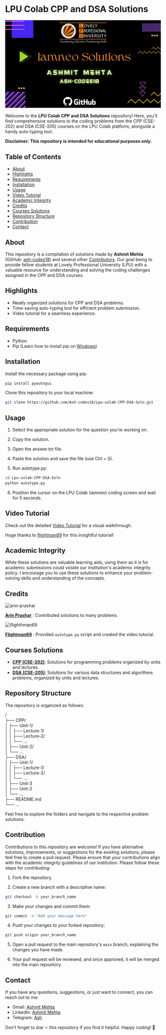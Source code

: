 # LPU Colab CPP and DSA Solutions


![LPU Logo](logo.jpg)

Welcome to the **LPU Colab CPP and DSA Solutions** repository! Here, you'll find comprehensive solutions to the coding problems from the CPP (CSE-202) and DSA (CSE-205) courses on the LPU Colab platform, alongside a handy auto-typing tool.

**Disclaimer: This repository is intended for educational purposes only.**


## Table of Contents

- [About](#about)
- [Highlights](#highlights)
- [Requirements](#requirements)
- [Installation](#installation)
- [Usage](#usage)
- [Video Tutorial](#video-tutorial)
- [Academic Integrity](#academic-integrity)
- [Credits](#credits)
- [Courses Solutions](#courses-solutions)
- [Repository Structure](#repository-structure)
- [Contribution](#contribution)
- [Contact](#contact)


## About

This repository is a compilation of solutions made by **Ashmit Mehta** (GitHub: [ash-codes18](https://github.com/ash-codes18)) and several other [Contributors](https://github.com/Ash-codes18/Lpu-colab-CPP-DSA-Soln/graphs/contributors). Our goal being to provide fellow students at Lovely Professional University (LPU) with a valuable resource for understanding and solving the coding challenges assigned in the CPP and DSA courses.

## Highlights

- Neatly organized solutions for CPP and DSA problems.
- Time-saving auto-typing tool for efficient problem submission.
- Video tutorial for a seamless experience.

## Requirements

- Python
- Pip (Learn how to install pip on [Windows](https://www.geeksforgeeks.org/how-to-install-pip-on-windows/))

## Installation

Install the necessary package using pip:

```bash
pip install pyautogui
```

Clone this repository to your local machine:

```bash
git clone https://github.com/Ash-codes18/Lpu-colab-CPP-DSA-Soln.git
```

## Usage

1. Select the appropriate solution for the question you're working on.

2. Copy the solution.

3. Open the answer.txt file.

4. Paste the solution and save the file (use Ctrl + S).

5. Run autotype.py:

```bash
cd Lpu-colab-CPP-DSA-Soln
python autotype.py
```

6. Position the cursor on the LPU Colab (iamneo) coding screen and wait for 5 seconds.


## Video Tutorial

Check out the detailed [Video Tutorial](https://github.com/flightman69/im-neo-lpu/assets/89738046/7b746212-0b1b-4676-8163-7e42fede2eff) for a visual walkthrough. 

Huge thanks to [flightman69](https://github.com/flightman69) for this insightful tutorial!

## Academic Integrity

While these solutions are valuable learning aids, using them as it is for academic submissions could violate our institution's academic integrity policy. I encourage you to use these solutions to enhance your problem-solving skills and understanding of the concepts.

## Credits

![arin-prashar](https://github.com/arin-prashar.png?size=60)
  
[**Arin Prashar**](https://github.com/arin-prashar) : Contributed solutions to many problems.

![flighthman69](https://github.com/flightman69.png?size=60)

[**Flightman69**](https://github.com/flightman69) : Provided `autotype.py` script and created the video tutorial.


## Courses Solutions

- [**CPP (CSE-202)**](https://github.com/Ash-codes18/Lpu-colab-CPP-DSA-Soln/tree/main/CSE-202%20C%2B%2B): Solutions for programming problems organized by units and lectures.
- [**DSA (CSE-205)**](https://github.com/Ash-codes18/Lpu-colab-CPP-DSA-Soln/tree/main/CSE-205%20DSA): Solutions for various data structures and algorithms problems, organized by units and lectures.
<!-- - [**Keyword-Based Answers**](https://github.com/Ash-codes18/Lpu-colab-CPP-DSA-Soln/tree/main/Keyword-Based%20Answers): Solutions for Both CPP and DSA problems named based on the keywords in the question. -->

## Repository Structure

The repository is organized as follows:

/<br>
├── CPP/<br>
│ ├── Unit-1/<br>
│ │ ├── Lecture-1/<br>
│ │ ├── Lecture-2/<br>
│ │ └── ...<br>
│ ├── Unit-2/<br>
│ └── ...<br>
├── DSA/<br>
│ ├── Unit-1/<br>
│ │ ├── Lecture-1/<br>
│ │ ├── Lecture-2/<br>
│ │ └── ...<br>
│ ├── Unit-3<br>
│ ├── Unit-2<br>
│ └── ...<br>
├── README.md<br>
└── ...<br>


Feel free to explore the folders and navigate to the respective problem solutions.


## Contribution

Contributions to this repository are welcome! If you have alternative solutions, improvements, or suggestions for the existing solutions, please feel free to create a pull request. Please ensure that your contributions align with the academic integrity guidelines of our institution. Please follow these steps for contributing:

1. Fork the repository.

2. Create a new branch with a descriptive name:

```bash
git checkout -b your_branch_name
```

3. Make your changes and commit them:

```bash
git commit -m "Add your message here"
```

4. Push your changes to your forked repository:

```bash
git push origin your_branch_name
```

5. Open a pull request to the main repository's `main` branch, explaining the changes you have made.

6. Your pull request will be reviewed, and once approved, it will be merged into the main repository.


## Contact

If you have any questions, suggestions, or just want to connect, you can reach out to me:

- Gmail: [Ashmit Mehta](mailto:amehta.ashmit2@gmail.com)
- LinkedIn: [Ashmit Mehta](https://www.linkedin.com/in/ashmit-mehta/)
- Telegram: [Ash](https://t.me/lemonizing)

Don't forget to star ⭐ this repository if you find it helpful. Happy coding! 🚀
